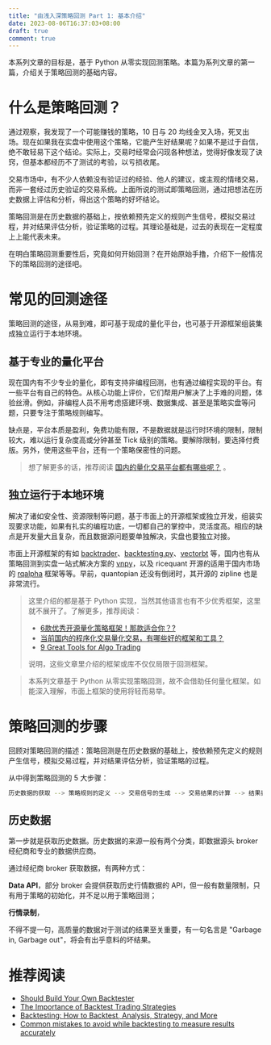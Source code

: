 ```yaml
---
title: "由浅入深策略回测 Part 1: 基本介绍"
date: 2023-08-06T16:37:03+08:00
draft: true
comment: true
---
```


本系列文章的目标是，基于 Python 从零实现回测策略。本篇为系列文章的第一篇，介绍关于策略回测的基础内容。

# 什么是策略回测？

通过观察，我发现了一个可能赚钱的策略，10 日与 20 均线金叉入场，死叉出场。现在如果我在实盘中使用这个策略，它能产生好结果呢？如果不是过于自信，绝不敢轻易下这个结论。实际上，交易时经常会闪现各种想法，觉得好像发现了诀窍，但基本都经历不了测试的考验，以亏损收尾。

交易市场中，有不少人依赖没有验证过的经验、他人的建议，或主观的情绪交易，而非一套经过历史验证的交易系统。上面所说的测试即策略回测，通过把想法在历史数据上评估和分析，得出这个策略的好坏结论。

策略回测是在历史数据的基础上，按依赖预先定义的规则产生信号，模拟交易过程，并对结果评估分析，验证策略的过程。其理论基础是，过去的表现在一定程度上上能代表未来。

在明白策略回测重要性后，究竟如何开始回测？在开始原始手撸，介绍下一般情况下的策略回测的途径吧。

# 常见的回测途径

策略回测的途径，从易到难，即可基于现成的量化平台，也可基于开源框架组装集成独立运行于本地环境。

## 基于专业的量化平台

现在国内有不少专业的量化，即有支持非编程回测，也有通过编程实现的平台。有一些平台有自己的特色。从核心功能上评价，它们帮用户解决了上手难的问题，体验丝滑。例如，非编程人员不用考虑搭建环境、数据集成、甚至是策略实盘等问题，只要专注于策略规则编写。

缺点是，平台本质是盈利，免费功能有限，不是数据就是运行时环境的限制，限制较大，难以运行复杂度高或分钟甚至 Tick 级别的策略。要解除限制，要选择付费版。另外，使用这些平台，还有一个策略保密性的问题。

> 想了解更多的话，推荐阅读 [国内的量化交易平台都有哪些呢？](https://zhuanlan.zhihu.com/p/346393703) 。

## 独立运行于本地环境

解决了诸如安全性、资源限制等问题，基于市面上的开源框架或独立开发，组装实现要求功能，如果有扎实的编程功底，一切都自己的掌控中，灵活度高。相应的缺点是开发量大且复杂，而且数据源问题要单独解决，实盘也要独立对接。

市面上开源框架的有如 [backtrader](https://www.backtrader.com/)、[backtesting.py](https://kernc.github.io/backtesting.py/)、[vectorbt](https://vectorbt.dev/) 等，国内也有从策略回测到实盘一站式解决方案的 [vnpy](https://www.vnpy.com)，以及 ricequant 开源的适用于国内市场的 [rqalpha](https://github.com/ricequant/rqalpha) 框架等等。早前，quantopian 还没有倒闭时，其开源的 zipline 也是非常流行。

> 这里介绍的都是基于 Python 实现，当然其他语言也有不少优秀框架，这里就不展开了。了解更多，推荐阅读：
> 
> - [6款优秀开源量化策略框架！那款适合你？?](https://zhuanlan.zhihu.com/p/81007132)
> - [当前国内的程序化交易量化交易，有哪些好的框架和工具？](https://www.zhihu.com/question/265096151/answer/2231082866) 
> - [9 Great Tools for Algo Trading](https://hackernoon.com/9-great-tools-for-algo-trading-e0938a6856cd)
> 
> 说明，这些文章里介绍的框架或库不仅仅局限于回测框架。


> 本系列文章基于 Python 从零实现策略回测，故不会借助任何量化框架。如能深入理解，市面上框架的使用将轻而易举。

# 策略回测的步骤

回顾对策略回测的描述：策略回测是在历史数据的基础上，按依赖预先定义的规则产生信号，模拟交易过程，并对结果评估分析，验证策略的过程。

从中得到策略回测的 5 大步骤：

```bash
历史数据的获取 --> 策略规则的定义 --> 交易信号的生成 --> 交易结果的计算 --> 结果表现的评估
```

## 历史数据

第一步就是获取历史数据。历史数据的来源一般有两个分类，即数据源头 broker 经纪商和专业的数据供应商。

通过经纪商 broker 获取数据，有两种方式：

**Data API**，部分 broker 会提供获取历史行情数据的 API，但一般有数量限制，只有用于策略的初始化，并不足以用于策略回测；

**行情录制**，

不得不提一句，高质量的数据对于测试的结果至关重要，有一句名言是 "Garbage in, Garbage out"，将会有出乎意料的坏结果。

# 推荐阅读

- [Should Build Your Own Backtester](https://www.quantstart.com/articles/Should-You-Build-Your-Own-Backtester/)
- [The Importance of Backtest Trading Strategies](https://www.investopedia.com/articles/trading/05/030205.asp)
- [Backtesting: How to Backtest, Analysis, Strategy, and More](https://blog.quantinsti.com/backtesting/)
- [Common mistakes to avoid while backtesting to measure results accurately](https://blog.quantinsti.com/common-mistakes-backtesting/)

